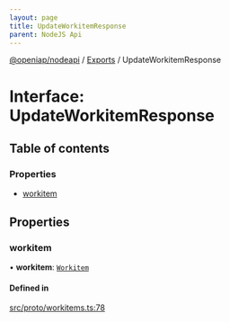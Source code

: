 ```yaml
---
layout: page
title: UpdateWorkitemResponse
parent: NodeJS Api
---
```

[@openiap/nodeapi](../README.html#) / [Exports](../modules.html#) / UpdateWorkitemResponse

# Interface: UpdateWorkitemResponse

## Table of contents

### Properties

- [workitem](UpdateWorkitemResponse.html##workitem)

## Properties

### workitem

• **workitem**: [`Workitem`](../modules.html##workitem)

#### Defined in

[src/proto/workitems.ts:78](https://github.com/openiap/nodeapi/blob/a6b5438/src/proto/workitems.ts#L78)
